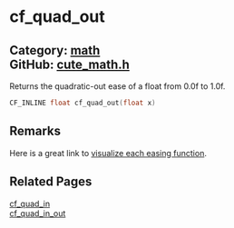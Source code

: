 [](../header.md ':include')

# cf_quad_out

Category: [math](/api_reference?id=math)  
GitHub: [cute_math.h](https://github.com/RandyGaul/cute_framework/blob/master/include/cute_math.h)  
---

Returns the quadratic-out ease of a float from 0.0f to 1.0f.

```cpp
CF_INLINE float cf_quad_out(float x)
```

## Remarks

Here is a great link to [visualize each easing function](https://easings.net/).

## Related Pages

[cf_quad_in](/math/cf_quad_in.md)  
[cf_quad_in_out](/math/cf_quad_in_out.md)  

